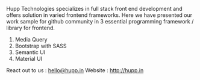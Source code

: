 Hupp Technologies specializes in full stack front end development and offers solution in varied frontend frameworks. Here we have presented our work sample for github community in 3 essential programming framework / library for frontend.

1. Media Query
2. Bootstrap with SASS
3. Semantic UI
4. Material UI

React out to us : hello@hupp.in
Website : http://hupp.in
